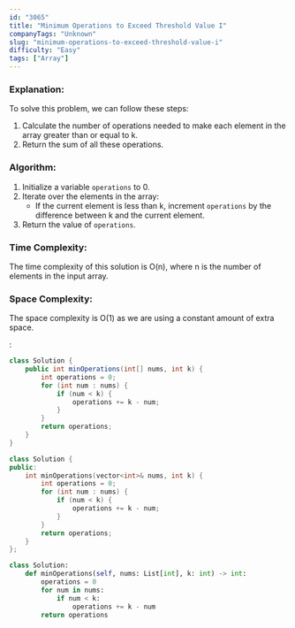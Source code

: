 ```yaml
---
id: "3065"
title: "Minimum Operations to Exceed Threshold Value I"
companyTags: "Unknown"
slug: "minimum-operations-to-exceed-threshold-value-i"
difficulty: "Easy"
tags: ["Array"]
---
```


### Explanation:
To solve this problem, we can follow these steps:
1. Calculate the number of operations needed to make each element in the array greater than or equal to k.
2. Return the sum of all these operations.

### Algorithm:
1. Initialize a variable `operations` to 0.
2. Iterate over the elements in the array:
   - If the current element is less than k, increment `operations` by the difference between k and the current element.
3. Return the value of `operations`.

### Time Complexity:
The time complexity of this solution is O(n), where n is the number of elements in the input array.

### Space Complexity:
The space complexity is O(1) as we are using a constant amount of extra space.

:

```java
class Solution {
    public int minOperations(int[] nums, int k) {
        int operations = 0;
        for (int num : nums) {
            if (num < k) {
                operations += k - num;
            }
        }
        return operations;
    }
}
```

```cpp
class Solution {
public:
    int minOperations(vector<int>& nums, int k) {
        int operations = 0;
        for (int num : nums) {
            if (num < k) {
                operations += k - num;
            }
        }
        return operations;
    }
};
```

```python
class Solution:
    def minOperations(self, nums: List[int], k: int) -> int:
        operations = 0
        for num in nums:
            if num < k:
                operations += k - num
        return operations
```